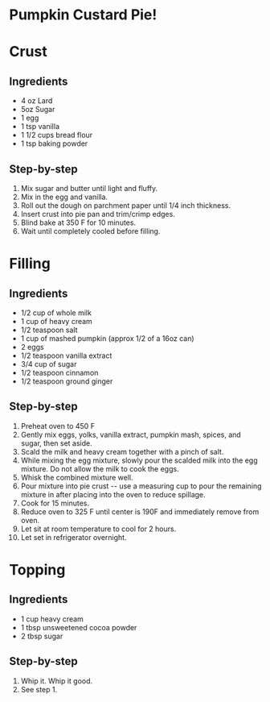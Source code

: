 # Pumpkin Custard Pie!

# Crust

## Ingredients

* 4 oz Lard
* 5oz Sugar
* 1 egg
* 1 tsp vanilla
* 1 1/2 cups bread flour
* 1 tsp baking powder

## Step-by-step

1. Mix sugar and butter until light and fluffy.
2. Mix in the egg and vanilla.
3. Roll out the dough on parchment paper until 1/4 inch thickness.
4. Insert crust into pie pan and trim/crimp edges.
5. Blind bake at 350 F for 10 minutes.
6. Wait until completely cooled before filling.

# Filling

## Ingredients

* 1/2 cup of whole milk
* 1 cup of heavy cream
* 1/2 teaspoon salt
* 1 cup of mashed pumpkin (approx 1/2 of a 16oz can)
* 2 eggs
* 1/2 teaspoon vanilla extract
* 3/4 cup of sugar
* 1/2 teaspoon cinnamon
* 1/2 teaspoon ground ginger

## Step-by-step

1. Preheat oven to 450 F
2. Gently mix eggs, yolks, vanilla extract, pumpkin mash, spices, and sugar, then set aside.
3. Scald the milk and heavy cream together with a pinch of salt.
4. While mixing the egg mixture, slowly pour the scalded milk into the egg mixture. Do not allow the milk to cook the eggs.
5. Whisk the combined mixture well.
6. Pour mixture into pie crust -- use a measuring cup to pour the remaining mixture in after placing into the oven to reduce spillage.
7. Cook for 15 minutes.
8. Reduce oven to 325 F until center is 190F and immediately remove from oven.
9. Let sit at room temperature to cool for 2 hours.
10. Let set in refrigerator overnight.

# Topping

## Ingredients

* 1 cup heavy cream
* 1 tbsp unsweetened cocoa powder
* 2 tbsp sugar

## Step-by-step

1. Whip it. Whip it good.
2. See step 1.
